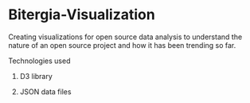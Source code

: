 # Bitergia-Visualization
Creating visualizations for open source data analysis to understand the nature of an open source project and how it has been trending so far.

Technologies used 

1. D3 library 

2. JSON data files
